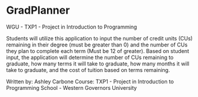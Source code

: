 # GradPlanner
WGU - TXP1 - Project in Introduction to Programming

 Students will utilize this application to input the number of credit units (CUs) remaining in their degree (must be greater than 0)
    and the number of CUs they plan to complete each term (Must be 12 of greater).  Based on student input, the application will determine the
    number of CUs remaining to graduate, how many terms it will take to graduate, how many months it will take to graduate, and the cost of tuition
    based on terms remaining.
 
Written by:  Ashley Carbone
Course:  TXP1 - Project in Introduction to Programming
School - Western Governors University
